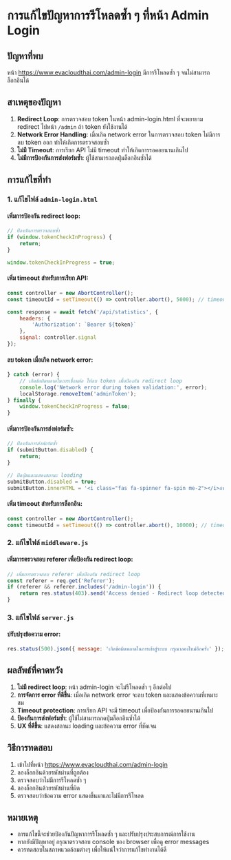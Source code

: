 # การแก้ไขปัญหาการรีโหลดซ้ำ ๆ ที่หน้า Admin Login

## ปัญหาที่พบ
หน้า https://www.evacloudthai.com/admin-login มีการรีโหลดซ้ำ ๆ จนไม่สามารถล็อกอินได้

## สาเหตุของปัญหา
1. **Redirect Loop**: การตรวจสอบ token ในหน้า admin-login.html ที่จะพยายาม redirect ไปหน้า `/admin` ถ้า token ยังใช้งานได้
2. **Network Error Handling**: เมื่อเกิด network error ในการตรวจสอบ token ไม่มีการลบ token ออก ทำให้เกิดการตรวจสอบซ้ำ
3. **ไม่มี Timeout**: การเรียก API ไม่มี timeout ทำให้เกิดการรอคอยนานเกินไป
4. **ไม่มีการป้องกันการส่งฟอร์มซ้ำ**: ผู้ใช้สามารถกดปุ่มล็อกอินซ้ำได้

## การแก้ไขที่ทำ

### 1. แก้ไขไฟล์ `admin-login.html`

#### เพิ่มการป้องกัน redirect loop:
```javascript
// ป้องกันการตรวจสอบซ้ำ
if (window.tokenCheckInProgress) {
    return;
}

window.tokenCheckInProgress = true;
```

#### เพิ่ม timeout สำหรับการเรียก API:
```javascript
const controller = new AbortController();
const timeoutId = setTimeout(() => controller.abort(), 5000); // timeout 5 วินาที

const response = await fetch('/api/statistics', {
    headers: {
        'Authorization': `Bearer ${token}`
    },
    signal: controller.signal
});
```

#### ลบ token เมื่อเกิด network error:
```javascript
} catch (error) {
    // เกิดข้อผิดพลาดในการเชื่อมต่อ ให้ลบ token เพื่อป้องกัน redirect loop
    console.log('Network error during token validation:', error);
    localStorage.removeItem('adminToken');
} finally {
    window.tokenCheckInProgress = false;
}
```

#### เพิ่มการป้องกันการส่งฟอร์มซ้ำ:
```javascript
// ป้องกันการส่งฟอร์มซ้ำ
if (submitButton.disabled) {
    return;
}

// ปิดปุ่มและแสดงสถานะ loading
submitButton.disabled = true;
submitButton.innerHTML = '<i class="fas fa-spinner fa-spin me-2"></i>กำลังเข้าสู่ระบบ...';
```

#### เพิ่ม timeout สำหรับการล็อกอิน:
```javascript
const controller = new AbortController();
const timeoutId = setTimeout(() => controller.abort(), 10000); // timeout 10 วินาที
```

### 2. แก้ไขไฟล์ `middleware.js`

#### เพิ่มการตรวจสอบ referer เพื่อป้องกัน redirect loop:
```javascript
// เพิ่มการตรวจสอบ referer เพื่อป้องกัน redirect loop
const referer = req.get('Referer');
if (referer && referer.includes('/admin-login')) {
    return res.status(403).send('Access denied - Redirect loop detected');
}
```

### 3. แก้ไขไฟล์ `server.js`

#### ปรับปรุงข้อความ error:
```javascript
res.status(500).json({ message: 'เกิดข้อผิดพลาดในการเข้าสู่ระบบ กรุณาลองใหม่อีกครั้ง' });
```

## ผลลัพธ์ที่คาดหวัง
1. **ไม่มี redirect loop**: หน้า admin-login จะไม่รีโหลดซ้ำ ๆ อีกต่อไป
2. **การจัดการ error ที่ดีขึ้น**: เมื่อเกิด network error จะลบ token และแสดงข้อความที่เหมาะสม
3. **Timeout protection**: การเรียก API จะมี timeout เพื่อป้องกันการรอคอยนานเกินไป
4. **ป้องกันการส่งฟอร์มซ้ำ**: ผู้ใช้ไม่สามารถกดปุ่มล็อกอินซ้ำได้
5. **UX ที่ดีขึ้น**: แสดงสถานะ loading และข้อความ error ที่ชัดเจน

## วิธีการทดสอบ
1. เข้าไปที่หน้า https://www.evacloudthai.com/admin-login
2. ลองล็อกอินด้วยรหัสผ่านที่ถูกต้อง
3. ตรวจสอบว่าไม่มีการรีโหลดซ้ำ ๆ
4. ลองล็อกอินด้วยรหัสผ่านที่ผิด
5. ตรวจสอบว่าข้อความ error แสดงขึ้นมาและไม่มีการรีโหลด

## หมายเหตุ
- การแก้ไขนี้จะช่วยป้องกันปัญหาการรีโหลดซ้ำ ๆ และปรับปรุงประสบการณ์การใช้งาน
- หากยังมีปัญหาอยู่ กรุณาตรวจสอบ console ของ browser เพื่อดู error messages
- ควรทดสอบในสภาพแวดล้อมต่างๆ เพื่อให้แน่ใจว่าการแก้ไขทำงานได้ดี
